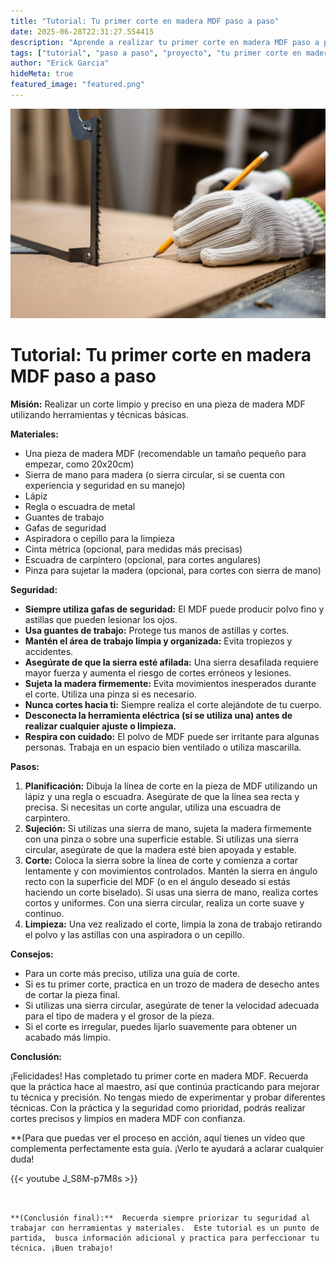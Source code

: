 ```yaml
---
title: "Tutorial: Tu primer corte en madera MDF paso a paso"
date: 2025-06-28T22:31:27.554415
description: "Aprende a realizar tu primer corte en madera MDF paso a paso con nuestra guía paso a paso. Ideal para principiantes."
tags: ["tutorial", "paso a paso", "proyecto", "tu primer corte en madera mdf paso a paso"]
author: "Erick Garcia"
hideMeta: true
featured_image: "featured.png"
---
```


![Tutorial: Tu primer corte en madera MDF paso a paso](featured.png)

# Tutorial: Tu primer corte en madera MDF paso a paso

**Misión:**  Realizar un corte limpio y preciso en una pieza de madera MDF utilizando herramientas y técnicas básicas.

**Materiales:**

* Una pieza de madera MDF (recomendable un tamaño pequeño para empezar, como 20x20cm)
* Sierra de mano para madera (o sierra circular, si se cuenta con experiencia y seguridad en su manejo)
* Lápiz
* Regla o escuadra de metal
* Guantes de trabajo
* Gafas de seguridad
* Aspiradora o cepillo para la limpieza
* Cinta métrica (opcional, para medidas más precisas)
* Escuadra de carpintero (opcional, para cortes angulares)
* Pinza para sujetar la madera (opcional, para cortes con sierra de mano)


**Seguridad:**

* **Siempre utiliza gafas de seguridad:** El MDF puede producir polvo fino y astillas que pueden lesionar los ojos.
* **Usa guantes de trabajo:** Protege tus manos de astillas y cortes.
* **Mantén el área de trabajo limpia y organizada:** Evita tropiezos y accidentes.
* **Asegúrate de que la sierra esté afilada:** Una sierra desafilada requiere mayor fuerza y aumenta el riesgo de cortes erróneos y lesiones.
* **Sujeta la madera firmemente:** Evita movimientos inesperados durante el corte. Utiliza una pinza si es necesario.
* **Nunca cortes hacia ti:** Siempre realiza el corte alejándote de tu cuerpo.
* **Desconecta la herramienta eléctrica (si se utiliza una) antes de realizar cualquier ajuste o limpieza.**
* **Respira con cuidado:** El polvo de MDF puede ser irritante para algunas personas. Trabaja en un espacio bien ventilado o utiliza mascarilla.

**Pasos:**

1. **Planificación:** Dibuja la línea de corte en la pieza de MDF utilizando un lápiz y una regla o escuadra. Asegúrate de que la línea sea recta y precisa.  Si necesitas un corte angular, utiliza una escuadra de carpintero.
2. **Sujeción:** Si utilizas una sierra de mano, sujeta la madera firmemente con una pinza o sobre una superficie estable. Si utilizas una sierra circular, asegúrate de que la madera esté bien apoyada y estable.
3. **Corte:** Coloca la sierra sobre la línea de corte y comienza a cortar lentamente y con movimientos controlados.  Mantén la sierra en ángulo recto con la superficie del MDF (o en el ángulo deseado si estás haciendo un corte biselado).  Si usas una sierra de mano, realiza cortes cortos y uniformes. Con una sierra circular, realiza un corte suave y continuo.
4. **Limpieza:** Una vez realizado el corte, limpia la zona de trabajo retirando el polvo y las astillas con una aspiradora o un cepillo.


**Consejos:**

* Para un corte más preciso, utiliza una guía de corte.
* Si es tu primer corte, practica en un trozo de madera de desecho antes de cortar la pieza final.
* Si utilizas una sierra circular, asegúrate de tener la velocidad adecuada para el tipo de madera y el grosor de la pieza.
* Si el corte es irregular, puedes lijarlo suavemente para obtener un acabado más limpio.


**Conclusión:**

¡Felicidades! Has completado tu primer corte en madera MDF.  Recuerda que la práctica hace al maestro, así que continúa practicando para mejorar tu técnica y precisión.  No tengas miedo de experimentar y probar diferentes técnicas.  Con la práctica y la seguridad como prioridad, podrás realizar cortes precisos y limpios en madera MDF con confianza.


**(Para que puedas ver el proceso en acción, aquí tienes un vídeo que complementa perfectamente esta guía. ¡Verlo te ayudará a aclarar cualquier duda!

{{< youtube J_S8M-p7M8s >}}
```5.  Guarda los cambios haciendo "Commit changes". En un par de minutos, el post se actualizará en tu web con el vídeo incrustado.)**


**(Conclusión final):**  Recuerda siempre priorizar tu seguridad al trabajar con herramientas y materiales.  Este tutorial es un punto de partida,  busca información adicional y practica para perfeccionar tu técnica. ¡Buen trabajo!

